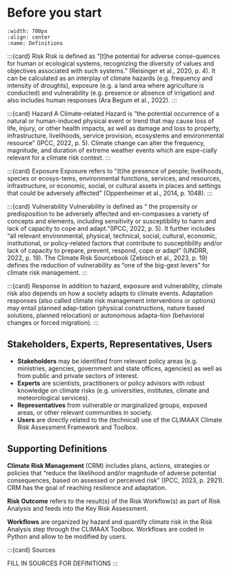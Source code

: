 Before you start
=======================

```{image} ../../images/Definitions.png
:width: 700px
:align: center
:name: Definitions
```
:::{card} Risk
Risk is defined as “[t]he potential for adverse conse-quences for human or ecological systems, recognizing the diversity of values and objectives associated with such systems.” (Reisinger et al., 2020, p. 4). It can be calculated as an interplay of climate hazards (e.g. frequency and intensity of droughts), exposure (e.g. a land area where agriculture is conducted) and vulnerability (e.g. presence or absence of irrigation) and also includes human responses (Ara Begum et al., 2022).
:::

:::{card} Hazard
A Climate-related Hazard is “the potential occurrence of a natural or human-induced physical event or trend that may cause loss of life, injury, or other health impacts, as well as damage and loss to property, infrastructure, livelihoods, service provision, ecosystems and environmental resource” (IPCC, 2022, p. 5). Climate change can alter the frequency, magnitude, and duration of extreme weather events which are espe-cially relevant for a climate risk context.
:::

:::{card} Exposure
Exposure refers to “(t)he presence of people; livelihoods, species or ecosys-tems, environmental functions, services, and resources, infrastructure, or economic, social, or cultural assets in places and settings that could be adversely affected”
(Oppenheimer et al., 2014, p. 1048).
:::

:::{card} Vulnerability
Vulnerability is defined as “ the propensity or predisposition to be adversely affected and en-compasses a variety of concepts and elements, including sensitivity or susceptibility to harm and lack of capacity to cope and adapt.”(IPCC, 2022, p. 5). It further includes “all relevant environmental, physical, technical, social, cultural, economic, institutional, or policy-related factors that contribute to susceptibility and/or lack of capacity to prepare, prevent, respond, cope or adapt” (UNDRR, 2022, p. 19). The Climate Risk Sourcebook (Zebisch et al., 2023, p. 19) defines the reduction of vulnerability as “one of the big-gest levers” for climate risk management.
:::

:::{card} Response
In addition to hazard, exposure and vulnerability, climate risk also depends on how a society adapts to climate events. Adaptation responses (also called climate risk management interventions or options) may entail planned adap-tation (physical constructions, nature based solutions, planned relocation) or autonomous adapta-tion (behavioral changes or forced migration).
:::

## Stakeholders, Experts, Representatives, Users

- **Stakeholders** may be identified from relevant policy areas (e.g. ministries, agencies, government and state offices, agencies) as well as from public and private sectors of interest.
- **Experts** are scientists, practitioners or policy advisors with robust knowledge on climate risks (e.g. universities, institutes, climate and meteorological services).
- **Representatives** from vulnerable or marginalized groups, exposed areas, or other relevant communities in society.
- **Users** are directly related to the (technical) use of the CLIMAAX Climate Risk Assessment Framework and Toolbox.

## Supporting Definitions

**Climate Risk Management** (CRM) includes plans, actions, strategies or policies that “reduce the likelihood and/or magnitude of adverse potential consequences, based on assessed or perceived risk” (IPCC, 2023, p. 2921). CRM has the goal of reaching resilience and adaptation. 

**Risk Outcome** refers to the result(s) of the Risk Workflow(s) as part of Risk Analysis and feeds into the Key Risk Assessment. 

**Workflows** are organized by hazard and quantify climate risk in the Risk Analysis step through the CLIMAAX Toolbox. Workflows are coded in Python and allow to be modified by users.

:::{card} Sources

FILL IN SOURCES FOR DEFINITIONS
:::
